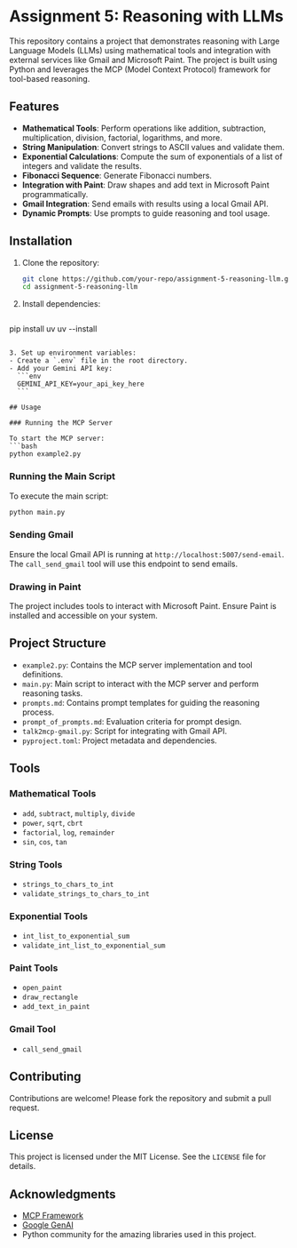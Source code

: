 # Assignment 5: Reasoning with LLMs

This repository contains a project that demonstrates reasoning with Large Language Models (LLMs) using mathematical tools and integration with external services like Gmail and Microsoft Paint. The project is built using Python and leverages the MCP (Model Context Protocol) framework for tool-based reasoning.

## Features

- **Mathematical Tools**: Perform operations like addition, subtraction, multiplication, division, factorial, logarithms, and more.
- **String Manipulation**: Convert strings to ASCII values and validate them.
- **Exponential Calculations**: Compute the sum of exponentials of a list of integers and validate the results.
- **Fibonacci Sequence**: Generate Fibonacci numbers.
- **Integration with Paint**: Draw shapes and add text in Microsoft Paint programmatically.
- **Gmail Integration**: Send emails with results using a local Gmail API.
- **Dynamic Prompts**: Use prompts to guide reasoning and tool usage.

## Installation

1. Clone the repository:
   ```bash
   git clone https://github.com/your-repo/assignment-5-reasoning-llm.git
   cd assignment-5-reasoning-llm
   ```

2. Install dependencies:
   ```bash

  pip install uv
  uv --install
   ```

3. Set up environment variables:
   - Create a `.env` file in the root directory.
   - Add your Gemini API key:
     ```env
     GEMINI_API_KEY=your_api_key_here
     ```

## Usage

### Running the MCP Server

To start the MCP server:
```bash
python example2.py
```

### Running the Main Script

To execute the main script:
```bash
python main.py
```

### Sending Gmail

Ensure the local Gmail API is running at `http://localhost:5007/send-email`. The `call_send_gmail` tool will use this endpoint to send emails.

### Drawing in Paint

The project includes tools to interact with Microsoft Paint. Ensure Paint is installed and accessible on your system.

## Project Structure

- `example2.py`: Contains the MCP server implementation and tool definitions.
- `main.py`: Main script to interact with the MCP server and perform reasoning tasks.
- `prompts.md`: Contains prompt templates for guiding the reasoning process.
- `prompt_of_prompts.md`: Evaluation criteria for prompt design.
- `talk2mcp-gmail.py`: Script for integrating with Gmail API.
- `pyproject.toml`: Project metadata and dependencies.

## Tools

### Mathematical Tools
- `add`, `subtract`, `multiply`, `divide`
- `power`, `sqrt`, `cbrt`
- `factorial`, `log`, `remainder`
- `sin`, `cos`, `tan`

### String Tools
- `strings_to_chars_to_int`
- `validate_strings_to_chars_to_int`

### Exponential Tools
- `int_list_to_exponential_sum`
- `validate_int_list_to_exponential_sum`

### Paint Tools
- `open_paint`
- `draw_rectangle`
- `add_text_in_paint`

### Gmail Tool
- `call_send_gmail`

## Contributing

Contributions are welcome! Please fork the repository and submit a pull request.

## License

This project is licensed under the MIT License. See the `LICENSE` file for details.

## Acknowledgments

- [MCP Framework](https://github.com/mcp-framework)
- [Google GenAI](https://genai.google.com)
- Python community for the amazing libraries used in this project.
